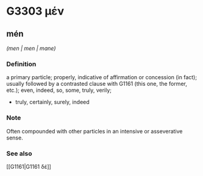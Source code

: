 # G3303 μέν

## mén

_(men | men | mane)_

### Definition

a primary particle; properly, indicative of affirmation or concession (in fact); usually followed by a contrasted clause with G1161 (this one, the former, etc.); even, indeed, so, some, truly, verily; 

- truly, certainly, surely, indeed

### Note

Often compounded with other particles in an intensive or asseverative sense.

### See also

[[G1161|G1161 δέ]]
